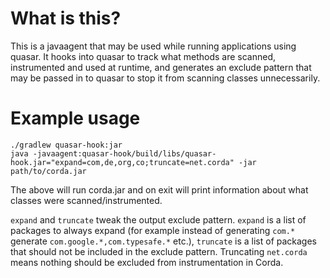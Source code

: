 What is this?
=============

This is a javaagent that may be used while running applications using quasar. It hooks into quasar to track what
methods are scanned, instrumented and used at runtime, and generates an exclude pattern that may be passed in to quasar
to stop it from scanning classes unnecessarily.

Example usage
=============

```
./gradlew quasar-hook:jar
java -javaagent:quasar-hook/build/libs/quasar-hook.jar="expand=com,de,org,co;truncate=net.corda" -jar path/to/corda.jar
```

The above will run corda.jar and on exit will print information about what classes were scanned/instrumented.

`expand` and `truncate` tweak the output exclude pattern. `expand` is a list of packages to always expand (for example
instead of generating `com.*` generate `com.google.*,com.typesafe.*` etc.), `truncate` is a list of packages that should
not be included in the exclude pattern. Truncating `net.corda` means nothing should be excluded from instrumentation in
Corda.